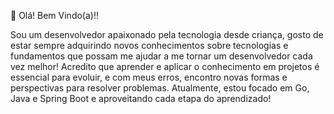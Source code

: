 👋 Olá! Bem Vindo(a)!!

Sou um desenvolvedor apaixonado pela tecnologia desde criança, gosto de estar sempre adquirindo novos conhecimentos sobre tecnologias e fundamentos que possam me ajudar a me tornar um desenvolvedor cada vez melhor!
Acredito que aprender e aplicar o conhecimento em projetos é essencial para evoluir, e com meus erros, encontro novas formas e perspectivas para resolver problemas. Atualmente, estou focado em Go, Java e Spring Boot e aproveitando cada etapa do aprendizado! 
<!---
ViniStef/ViniStef is a ✨ special ✨ repository because its `README.md` (this file) appears on your GitHub profile.
You can click the Preview link to take a look at your changes.
--->
